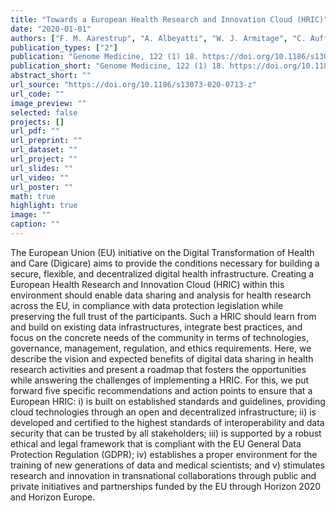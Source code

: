 ```yaml
---
title: "Towards a European Health Research and Innovation Cloud (HRIC)"
date: "2020-01-01"
authors: ["F. M. Aarestrup", "A. Albeyatti", "W. J. Armitage", "C. Auffray", "L. Augello", "R. Balling", "N. Benhabiles", "G. Bertolini", "J. G. Bjaalie", "M. Black", "N. Blomberg", "P. Bogaert", "M. Bubak", "B. Claerhout", "L. Clarke", "B. {De Meulder}", "G. D'Errico", "A. {Di Meglio}", "N. Forgo", "C. Gans-Combe", "A. E. Gray", "I. Gut", "A. Gyllenberg", "G. Hemmrich-Stanisak", "L. Hjorth", "Y. Ioannidis", "S. Jarmalaite", "A. Kel", "F. Kherif", "J. O. Korbel", "C. Larue", "M. Laszlo", "A. Maas", "L. Magalhaes", "I. Manneh-Vangramberen", "E. Morley-Fletcher", "C. Ohmann", "P. Oksvold", "N. P. Oxtoby", "I. Perseil", "V. Pezoulas", "O. Riess", "H. Riper", "J. Roca", "P. Rosenstiel", "P. Sabatier", "F. Sanz", "M. Tayeb", "G. Thomassen", "J. {Van Bussel}", "M. {Van den Bulcke}", "H. {Van Oyen}"]
publication_types: ["2"]
publication: "Genome Medicine, 122 (1) 18. https://doi.org/10.1186/s13073-020-0713-z"
publication_short: "Genome Medicine, 122 (1) 18. https://doi.org/10.1186/s13073-020-0713-z"
abstract_short: ""
url_source: "https://doi.org/10.1186/s13073-020-0713-z"
url_code: ""
image_preview: ""
selected: false
projects: []
url_pdf: ""
url_preprint: ""
url_dataset: ""
url_project: ""
url_slides: ""
url_video: ""
url_poster: ""
math: true
highlight: true
image: ""
caption: ""
---
```

The European Union (EU) initiative on the Digital Transformation of Health and Care (Digicare) aims to provide the conditions necessary for building a secure, flexible, and decentralized digital health infrastructure. Creating a European Health Research and Innovation Cloud (HRIC) within this environment should enable data sharing and analysis for health research across the EU, in compliance with data protection legislation while preserving the full trust of the participants. Such a HRIC should learn from and build on existing data infrastructures, integrate best practices, and focus on the concrete needs of the community in terms of technologies, governance, management, regulation, and ethics requirements. Here, we describe the vision and expected benefits of digital data sharing in health research activities and present a roadmap that fosters the opportunities while answering the challenges of implementing a HRIC. For this, we put forward five specific recommendations and action points to ensure that a European HRIC: i) is built on established standards and guidelines, providing cloud technologies through an open and decentralized infrastructure; ii) is developed and certified to the highest standards of interoperability and data security that can be trusted by all stakeholders; iii) is supported by a robust ethical and legal framework that is compliant with the EU General Data Protection Regulation (GDPR); iv) establishes a proper environment for the training of new generations of data and medical scientists; and v) stimulates research and innovation in transnational collaborations through public and private initiatives and partnerships funded by the EU through Horizon 2020 and Horizon Europe.

